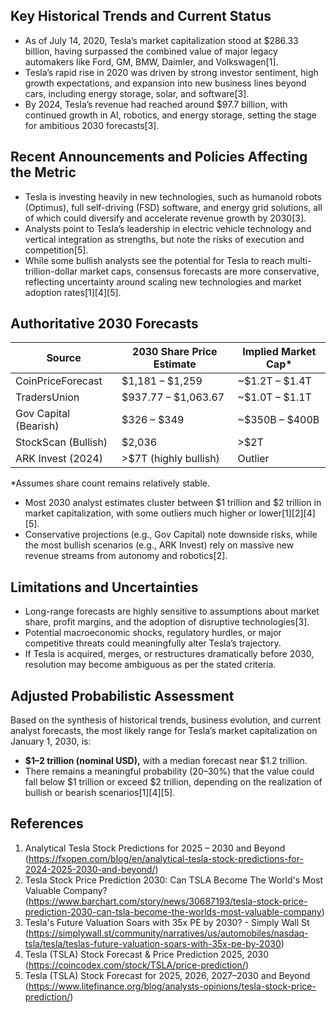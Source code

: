 ## Key Historical Trends and Current Status

- As of July 14, 2020, Tesla’s market capitalization stood at $286.33 billion, having surpassed the combined value of major legacy automakers like Ford, GM, BMW, Daimler, and Volkswagen[1].
- Tesla’s rapid rise in 2020 was driven by strong investor sentiment, high growth expectations, and expansion into new business lines beyond cars, including energy storage, solar, and software[3].
- By 2024, Tesla’s revenue had reached around $97.7 billion, with continued growth in AI, robotics, and energy storage, setting the stage for ambitious 2030 forecasts[3].

## Recent Announcements and Policies Affecting the Metric

- Tesla is investing heavily in new technologies, such as humanoid robots (Optimus), full self-driving (FSD) software, and energy grid solutions, all of which could diversify and accelerate revenue growth by 2030[3].
- Analysts point to Tesla’s leadership in electric vehicle technology and vertical integration as strengths, but note the risks of execution and competition[5].
- While some bullish analysts see the potential for Tesla to reach multi-trillion-dollar market caps, consensus forecasts are more conservative, reflecting uncertainty around scaling new technologies and market adoption rates[1][4][5].

## Authoritative 2030 Forecasts

| Source                | 2030 Share Price Estimate | Implied Market Cap*      |
|-----------------------|--------------------------|--------------------------|
| CoinPriceForecast     | $1,181 – $1,259          | ~$1.2T – $1.4T           |
| TradersUnion          | $937.77 – $1,063.67      | ~$1.0T – $1.1T           |
| Gov Capital (Bearish) | $326 – $349              | ~$350B – $400B           |
| StockScan (Bullish)   | $2,036                   | >$2T                     |
| ARK Invest (2024)     | >$7T (highly bullish)    | Outlier                  |

\*Assumes share count remains relatively stable.

- Most 2030 analyst estimates cluster between $1 trillion and $2 trillion in market capitalization, with some outliers much higher or lower[1][2][4][5].
- Conservative projections (e.g., Gov Capital) note downside risks, while the most bullish scenarios (e.g., ARK Invest) rely on massive new revenue streams from autonomy and robotics[2].

## Limitations and Uncertainties

- Long-range forecasts are highly sensitive to assumptions about market share, profit margins, and the adoption of disruptive technologies[3].
- Potential macroeconomic shocks, regulatory hurdles, or major competitive threats could meaningfully alter Tesla’s trajectory.
- If Tesla is acquired, merges, or restructures dramatically before 2030, resolution may become ambiguous as per the stated criteria.

## Adjusted Probabilistic Assessment

Based on the synthesis of historical trends, business evolution, and current analyst forecasts, the most likely range for Tesla’s market capitalization on January 1, 2030, is:

- **$1–2 trillion (nominal USD),** with a median forecast near $1.2 trillion.
- There remains a meaningful probability (20–30%) that the value could fall below $1 trillion or exceed $2 trillion, depending on the realization of bullish or bearish scenarios[1][4][5].

## References

1. Analytical Tesla Stock Predictions for 2025 – 2030 and Beyond (https://fxopen.com/blog/en/analytical-tesla-stock-predictions-for-2024-2025-2030-and-beyond/)
2. Tesla Stock Price Prediction 2030: Can TSLA Become The World's Most Valuable Company? (https://www.barchart.com/story/news/30687193/tesla-stock-price-prediction-2030-can-tsla-become-the-worlds-most-valuable-company)
3. Tesla's Future Valuation Soars with 35x PE by 2030? - Simply Wall St (https://simplywall.st/community/narratives/us/automobiles/nasdaq-tsla/tesla/teslas-future-valuation-soars-with-35x-pe-by-2030)
4. Tesla (TSLA) Stock Forecast & Price Prediction 2025, 2030 (https://coincodex.com/stock/TSLA/price-prediction/)
5. Tesla (TSLA) Stock Forecast for 2025, 2026, 2027–2030 and Beyond (https://www.litefinance.org/blog/analysts-opinions/tesla-stock-price-prediction/)
